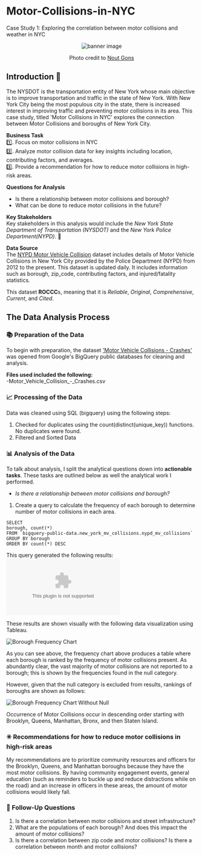 # Motor-Collisions-in-NYC
Case Study 1: Exploring the correlation between motor collisions and weather in NYC

<p align="center">
  <img src="nyc.jpg" alt="banner image"/>
  <p align="center">Photo credit to <a href="https://www.pexels.com/photo/city-street-photo-378570/">Nout Gons</a></p>
</p>

## Introduction 🚗
The NYSDOT is the transportation entity of New York whose main objective is to improve transportation and traffic in the state of New York. With New York City being the most populous city in the state, there is increased interest in improving traffic and preventing motor collisions in its area.  This case study, titled 'Motor Collisions in NYC' explores the connection between Motor Collisions and boroughs of New York City. 

**Business Task** \
1️⃣. Focus on motor collisions in NYC \
2️⃣. Analyze motor collision data for key insights including location, contributing factors, and averages. \
3️⃣. Provide a recommendation for how to reduce motor collisions in high-risk areas.


**Questions for Analysis** 
- Is there a relationship between motor collisions and borough? 
- What can be done to reduce motor collisions in the future? 

**Key Stakeholders** \
Key stakeholders in this analysis would include the *New York State Department of Transportation (NYSDOT)* and the *New York Police Department(NYPD)*. 👥

**Data Source**\
The [NYPD Motor Vehicle Collision](https://data.cityofnewyork.us/Public-Safety/Motor-Vehicle-Collisions-Crashes/h9gi-nx95) dataset includes details of Motor Vehicle Collisions in New York City provided by the Police Department (NYPD) from 2012 to the present. This dataset is updated daily. It includes information such as borough, zip_code, contributing factors, and injured/fatality statistics.

This dataset **ROCCC**s, meaning that it is *Reliable*, *Original*, *Comprehensive*, *Current*, and *Cited*.

## The Data Analysis Process

### 📚 Preparation of the Data 

To begin with preparation, the dataset ['Motor Vehicle Collisions - Crashes'](https://data.cityofnewyork.us/Public-Safety/Motor-Vehicle-Collisions-Crashes/h9gi-nx95) was opened from Google's BigQuery public databases for cleaning and analysis. 

**Files used included the following:** \
-Motor_Vehicle_Collision_-_Crashes.csv

### 📈 Processing of the Data 
Data was cleaned using SQL (bigquery) using the following steps: 
1. Checked for duplicates using the count(distinct(unique_key)) functions. No duplicates were found.
2. Filtered and Sorted Data 

### 📊 Analysis of the Data
To talk about analysis, I split the analytical questions down into **actionable tasks**. These tasks are outlined below as well the analytical work I performed.  

- *Is there a relationship between motor collisions and borough?* 
 1. Create a query to calculate the frequency of each borough to determine number of motor collisions in each area. 
 ````
SELECT 
borough, count(*)
FROM `bigquery-public-data.new_york_mv_collisions.nypd_mv_collisions`
GROUP BY borough
ORDER BY count(*) DESC
 ````
This query generated the following results: 
![Borough Frequency Table](bq-results-20210805-114854-8twtisrcwm8v.csv) 

These results are shown visually with the following data visualization using Tableau.

![Borough Frequency Chart](borough_frequency.png) 
 
As you can see above, the frequency chart above produces a table where each borough is ranked by the frequency of motor collisions present. As abundantly clear, the vast majority of motor collisions are not reported to a borough; this is shown by the frequencies found in the null category. 

However, given that the null category is excluded from results, rankings of boroughs are shown as follows: 

![Borough Frequency Chart Without Null](borough_frequency_excludenull.png)

Occurrence of Motor Collisions occur in descending order starting with Brooklyn, Queens, Manhattan, Bronx, and then Staten Island.

### ✳️ Recommendations for how to reduce motor collisions in high-risk areas

My recommendations are to prioritize community resources and officers for the Brooklyn, Queens, and Manhattan boroughs because they have the most motor collisions. By having community engagement events, general education (such as reminders to buckle up and reduce distractions while on the road) and an increase in officers in these areas, the amount of motor collisions would likely fall.

### 🚩 Follow-Up Questions 

1. Is there a correlation between motor collisions and street infrastructure?
2. What are the populations of each borough? And does this impact the amount of motor collisions?
3. Is there a correlation between zip code and motor collisions? Is there a correlation between month and motor collisions?
